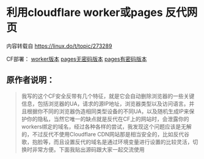 # 利用cloudflare worker或pages 反代网页

内容转载自 https://linux.do/t/topic/273289 

CF部署： [worker版本](https://github.com/ve-cf-bushu/fandai-CFworkerpages-F_Droid/blob/worker/worker.js)  [pages无密码版本](https://github.com/ve-cf-bushu/fandai-CFworkerpages-F_Droid/tree/pages-no_password) [pages有密码版本](https://github.com/ve-cf-bushu/fandai-CFworkerpages-F_Droid/tree/pages-have_password)



## 原作者说明：

> 我写的这个CF安全反带有几个特征，就是它会自动删除浏览器的一些关键信息，包括浏览器的UA，请求的源IP地址，浏览器类型以及访问语言。并且根据你不同的浏览器伪造相同类型设备的不同UA，以及随机生成IP来保护你的隐私，当然它唯一的缺点就是反代在CF上的网站时，会泄露你的workers绑定的域名，经过各种各样的尝试，我发现这个问题应该是无解的，不过反代不使用Cloudflare CDN网站那是相当安全的，比如反代谷歌，抱脸等，而且设置反代的域名是通过环境变量进行设置的比较灵活，切换时非常方便。下面我贴出源码跟大家一起交流使用
